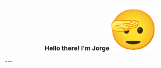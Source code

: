 <h3 align="center">
    Hello there! I'm Jorge
    <img src="https://github.com/horuhen/horuhen/blob/main/static/saluting_face.gif">
</h3>
---
